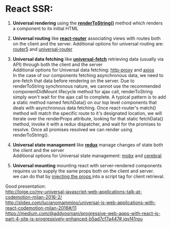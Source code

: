 # React SSR:

1. <strong>Universal rendering</strong> using the <strong><a href="https://facebook.github.io/react/docs/react-dom-server.html#rendertostring">renderToString()</a></strong> method which renders a component to its initial HTML<br>

2. <strong>Universal routing</strong> like <strong><a href="https://github.com/ReactTraining/react-router/blob/master/docs/guides/ServerRendering.md">react-router</a></strong> associating views with routes both on the client and the server. Additional options for universal routing are: <a href="http://router5.github.io/">router5</a> and <a href="https://www.kriasoft.com/universal-router/">universal-router</a>

3. <strong>Universal data fetching</strong> like <strong><a href="https://github.com/Pitzcarraldo/universal-fetch">universal-fetch</a></strong> retrieving data (usually via API) through both the client and the server<br>
Additional options for Universal data fetching: <a href="https://github.com/nodejitsu/node-http-proxy">http-proxy</a> and <a href="https://github.com/mzabriskie/axios">axios</a><br>
In the case of our components fetching asynchronous data, we need to pre-fetch that data before rendering on the server. 
Due to renderToString synchronous nature, we cannot use the recommended componentDidMount lifecycle method for ajax call, renderToString simply won't wait for the ajax call to complete. A typical pattern is to add a static method named fetchData() on our top level components that deals with asynchronous data fetching. 
Once react-router's match() method will match the specific route to it's designated location, we will iterate over the renderProps attribute, looking for that static fetchData() method, invoke it with a redux dispatcher, and wait for the promises to resolve.
Once all promises resolved we can render using renderToString().<br>

4. <strong>Universal state management</strong> like <strong><a href="https://github.com/reactjs/redux/blob/master/docs/recipes/ServerRendering.md">redux</a></strong> manage changes of state both the client and the server<br>
Additional options for Universal state management: <a href="https://mobxjs.github.io/mobx/">mobx</a> and <a href="https://github.com/cerebral/cerebral">cerebral</a>

5. <strong>Universal mounting</strong> mounting react with server-rendered components requires us to supply the same props both on the client and server.<br> we can do that by <a href="https://github.com/reactjs/redux/blob/master/docs/recipes/ServerRendering.md#inject-initial-component-html-and-state">injecting the props </a>into a script tag for client retrieval.




Good presentation:<br>
http://loige.co/my-universal-javascript-web-applications-talk-at-codemotion-milan-2016-2/<br>
http://slides.com/lucianomammino/universal-js-web-applications-with-react-codemotion-milan-2016#/11<br>
https://medium.com/@addyosmani/progressive-web-apps-with-react-js-part-4-site-is-progressively-enhanced-b5ad7cf7a447#.jqvf41rpu

